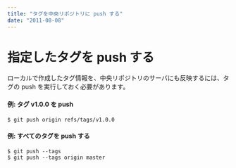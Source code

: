 ```yaml
---
title: "タグを中央リポジトリに push する"
date: "2011-08-08"
---
```


指定したタグを push する
====

ローカルで作成したタグ情報を、中央リポジトリのサーバにも反映するには、タグの push を実行しておく必要があります。

#### 例: タグ v1.0.0 を push

```
$ git push origin refs/tags/v1.0.0
```

#### 例: すべてのタグを push する

```
$ git push --tags
$ git push --tags origin master
```


